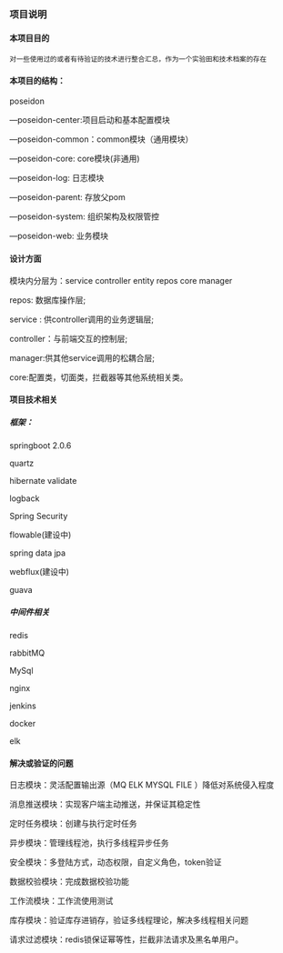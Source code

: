 ### 项目说明

#### 本项目目的

    对一些使用过的或者有待验证的技术进行整合汇总，作为一个实验田和技术档案的存在

#### 本项目的结构：
 
 poseidon
 
 —poseidon-center:项目启动和基本配置模块

 —poseidon-common：common模块（通用模块）

 —poseidon-core: core模块(非通用)

 —poseidon-log: 日志模块

 —poseidon-parent: 存放父pom

 —poseidon-system: 组织架构及权限管控

 —poseidon-web: 业务模块
 
 
#### 设计方面

模块内分层为：service controller entity repos core manager

repos: 数据库操作层;

service : 供controller调用的业务逻辑层;

controller：与前端交互的控制层;

manager:供其他service调用的松耦合层;

core:配置类，切面类，拦截器等其他系统相关类。
 
 
#### 项目技术相关

##### 框架：

springboot 2.0.6

quartz

hibernate validate

logback

Spring Security

flowable(建设中)

spring data jpa

webflux(建设中)

guava

##### 中间件相关

redis

rabbitMQ

MySql

nginx

jenkins

docker

elk

#### 解决或验证的问题

日志模块：灵活配置输出源（MQ ELK MYSQL FILE ）降低对系统侵入程度

消息推送模块：实现客户端主动推送，并保证其稳定性

定时任务模块：创建与执行定时任务

异步模块：管理线程池，执行多线程异步任务

安全模块：多登陆方式，动态权限，自定义角色，token验证

数据校验模块：完成数据校验功能

工作流模块：工作流使用测试

库存模块：验证库存进销存，验证多线程理论，解决多线程相关问题

请求过滤模块：redis锁保证幂等性，拦截非法请求及黑名单用户。


